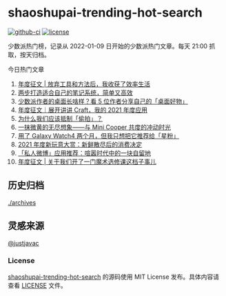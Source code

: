 
# shaoshupai-trending-hot-search

[![github-ci](https://github.com/hua1995116/shaoshupai-trending-hot-search/actions/workflows/ci.yml/badge.svg?branch=master&event=push)](https://github.com/hua1995116/shaoshupai-trending-hot-search/actions/workflows/ci.yml)
[![license](https://img.shields.io/github/license/hua1995116/shaoshupai-trending-hot-search)](https://github.com/hua1995116/shaoshupai-trending-hot-search/blob/master/LICENSE)

少数派热门榜，记录从 2022-01-09 日开始的少数派热门文章。每天 21:00 抓取，按天归档。


今日热门文章

<!-- BEGIN -->
<!-- 最后更新时间 Wed May 17 2023 17:16:42 GMT+0800 (China Standard Time) -->
1. [年度征文 | 放弃工具和方法后，我收获了效率生活](https://sspai.com/post/70805)
2. [两步打造适合自己的笔记系统，简单又高效](https://sspai.com/post/70841)
3. [少数派作者的桌面长啥样？看 5 位作者分享自己的「桌面好物」](https://sspai.com/post/70809)
4. [年度征文｜展开讲讲 Craft，我的 2021 年度应用](https://sspai.com/post/70778)
5. [为什么我们应该抵制「偷拍」？](https://sspai.com/post/70755)
6. [一抹微黄的无尽想象——与 Mini Cooper 共度的冲动时光](https://sspai.com/post/65185)
7. [用了 Galaxy Watch4 两个月，但我只想把它推荐给「星粉」](https://sspai.com/post/70741)
8. [2021 年度新玩意大赏：新鲜散尽后的消费决定](https://sspai.com/post/70695)
9. [「私人微博」应用推荐：喧嚣时代中的一块自留地](https://sspai.com/post/70739)
10. [年度征文 | 关于我们开了一门魔术选修课这档子事儿](https://sspai.com/post/70626)
<!-- END -->

## 历史归档 

[./archives](./archives)

## 灵感来源

[@justjavac](https://github.com/justjavac)

### License

[shaoshupai-trending-hot-search](https://github.com/it985/shaoshupai-trending-hot-search)
的源码使用 MIT License 发布。具体内容请查看 [LICENSE](./LICENSE) 文件。
